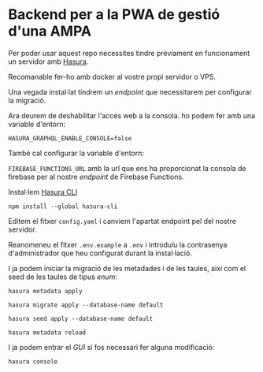 # Backend per a la PWA de gestió d'una AMPA

Per poder usar aquest repo necessites tindre prèviament en funcionament un servidor amb [Hasura](https://hasura.io).

Recomanable fer-ho amb docker al vostre propi servidor o VPS.

Una vegada instal·lat tindrem un _endpoint_ que necessitarem per configurar la migració.

Ara deurem de deshabilitar l'accés web a la consola. ho podem fer amb una variable d'entorn:

`HASURA_GRAPHQL_ENABLE_CONSOLE=false`

També cal configurar la variable d'entorn:

`FIREBASE_FUNCTIONS_URL` amb la url que ens ha proporcionat la consola de firebase per al nostre _endpoint_ de Firebase Functions.

Instal·lem [Hasura CLI](https://hasura.io/docs/latest/graphql/core/hasura-cli/install-hasura-cli.html#install-hasura-cli)

`npm install --global hasura-cli`

Editem el fitxer `config.yaml` i canviem l'apartat endpoint pel del nostre servidor.

Reanomeneu el fitxer `.env.example` a `.env` i introduïu la contrasenya d'administrador que heu configurat durant la instal·lació.

I ja podem iniciar la migració de les metadades i de les taules, així com el seed de les taules de tipus _enum_:

`hasura metadata apply`

`hasura migrate apply --database-name default`

`hasura seed apply --database-name default`

`hasura metadata reload`

I ja podem entrar el _GUI_ si fos necessari fer alguna modificació:

`hasura console`
